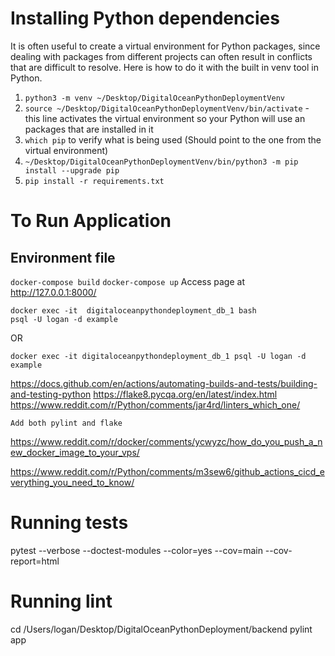 # Installing Python dependencies

It is often useful to create a virtual environment for Python packages, since dealing with packages from different projects can often result in conflicts that are difficult to resolve. Here is how to do it with the built in venv tool in Python.

1. ```python3 -m venv ~/Desktop/DigitalOceanPythonDeploymentVenv```
2. ```source ~/Desktop/DigitalOceanPythonDeploymentVenv/bin/activate``` - this line activates the virtual environment so your Python will use an packages that are installed in it
3. ```which pip``` to verify what is being used (Should point to the one from the virtual environment)
4. ```~/Desktop/DigitalOceanPythonDeploymentVenv/bin/python3 -m pip install --upgrade pip```
5. ```pip install -r requirements.txt```


# To Run Application

## Environment file

```docker-compose build```
```docker-compose up```
Access page at http://127.0.0.1:8000/

```
docker exec -it  digitaloceanpythondeployment_db_1 bash
psql -U logan -d example
``` 

OR 

```docker exec -it digitaloceanpythondeployment_db_1 psql -U logan -d example```





https://docs.github.com/en/actions/automating-builds-and-tests/building-and-testing-python
https://flake8.pycqa.org/en/latest/index.html
https://www.reddit.com/r/Python/comments/jar4rd/linters_which_one/

    Add both pylint and flake

https://www.reddit.com/r/docker/comments/ycwyzc/how_do_you_push_a_new_docker_image_to_your_vps/

https://www.reddit.com/r/Python/comments/m3sew6/github_actions_cicd_everything_you_need_to_know/

# Running tests

pytest --verbose --doctest-modules --color=yes --cov=main --cov-report=html

# Running lint

cd /Users/logan/Desktop/DigitalOceanPythonDeployment/backend
pylint app
